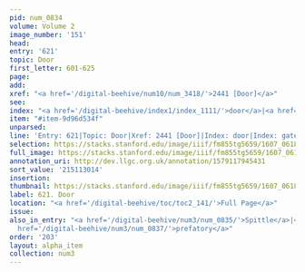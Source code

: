 ```yaml
---
pid: num_0834
volume: Volume 2
image_number: '151'
head:
entry: '621'
topic: Door
first_letter: 601-625
page:
add:
xref: "<a href='/digital-beehive/num10/num_3418/'>2441 [Door]</a>"
see:
index: "<a href='/digital-beehive/index1/index_1111/'>door</a>|<a href='/digital-beehive/index2/index_1557/'>gates</a>"
item: "#item-9d96d534f"
unparsed:
line: 'Entry: 621|Topic: Door|Xref: 2441 [Door]|Index: door|Index: gates|#item-9d96d534f'
selection: https://stacks.stanford.edu/image/iiif/fm855tg5659/1607_0618/434,3014,2856,498/full/0/default.jpg
full_image: https://stacks.stanford.edu/image/iiif/fm855tg5659/1607_0618/full/full/0/default.jpg
annotation_uri: http://dev.llgc.org.uk/annotation/1579117945431
sort_value: '215113014'
insertion:
thumbnail: https://stacks.stanford.edu/image/iiif/fm855tg5659/1607_0618/434,3014,600,180/250,/0/default.jpg
label: 621. Door
location: "<a href='/digital-beehive/toc/toc2_141/'>Full Page</a>"
issue:
also_in_entry: "<a href='/digital-beehive/num3/num_0835/'>Spittle</a>|<a href='/digital-beehive/num3/num_0836/'>Snot</a>|<a
  href='/digital-beehive/num3/num_0837/'>prefatory</a>"
order: '203'
layout: alpha_item
collection: num3
---
```

